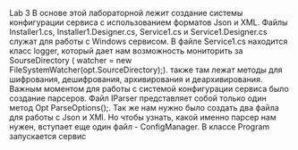 Lab 3
В основе этой лабораторной лежит создание системы конфигурации сервиса с использованием форматов Json и XML. Файлы Installer1.cs, Installer1.Designer.cs, Service1.cs и Service1.Designer.cs служат для работы с Windows сервисом. В файле Service1.cs находится класс logger, который дает нам возможность мониторить за SourseDirectory ( watcher = new FileSystemWatcher(opt.SourceDirectory);). также там лежат методы для шифрования, дешифрования, архивирования и деархивирования. Важным моментом для работы с системой конфигурации сервиса было создание парсеров. Файл IParser представляет собой только один метод Opt ParseOptions();. Так же нам нужно было создать два файла для работы с Json и ХMl. Но чтобы узнать, какой именно парсер нам нужен, вступает еще один файл - ConfigManager. В классе Program запускается сервис
